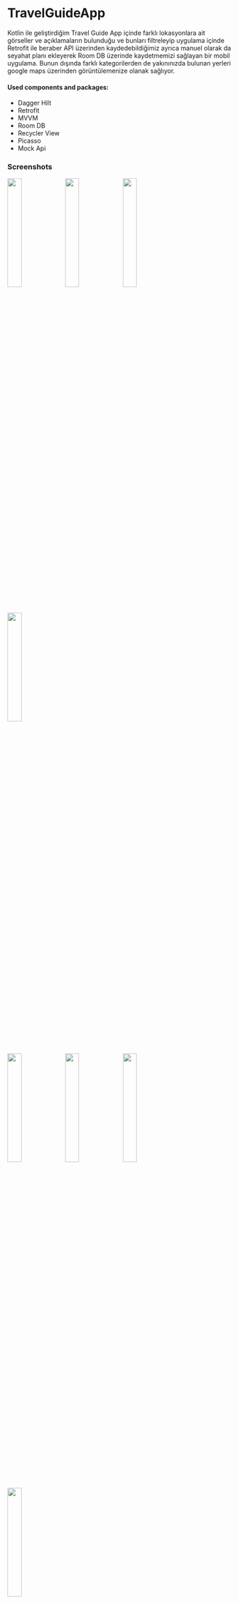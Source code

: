# TravelGuideApp

Kotlin ile geliştirdiğim Travel Guide App içinde farklı lokasyonlara ait görseller ve açıklamaların bulunduğu ve bunları filtreleyip uygulama içinde Retrofit ile beraber API üzerinden kaydedebildiğimiz ayrıca manuel olarak da seyahat planı ekleyerek Room DB üzerinde kaydetmemizi sağlayan bir mobil uygulama. Bunun dışında farklı kategorilerden de yakınınızda bulunan yerleri google maps üzerinden görüntülemenize olanak sağlıyor.

#### Used components and packages:
- Dagger Hilt
- Retrofit
- MVVM
- Room DB
- Recycler View
- Picasso
- Mock Api

### Screenshots

<p float="left">
  <img src="https://github.com/caganbicakci/TravelGuideApp/assets/44499663/3e2ed458-c27b-4993-862c-1244dc68771c" width="25%" height="25%"/>
  <img src="https://github.com/caganbicakci/TravelGuideApp/assets/44499663/c3347bdf-b380-4905-9a13-22d63dc22384" width="25%" height="25%"/>
  <img src="https://github.com/caganbicakci/TravelGuideApp/assets/44499663/549056fb-86a1-4b78-bd49-33ba3e1319e9" width="25%" height="25%"/>
  <img src="https://github.com/caganbicakci/TravelGuideApp/assets/44499663/2e10776c-2b01-49cb-9c92-019a61847d02" width="25%" height="25%"/>
</p>

<p float="left">
  <img src="https://github.com/caganbicakci/TravelGuideApp/assets/44499663/db7780f2-4184-4eb6-a5e2-083d88d27fcf" width="25%" height="25%"/>
  <img src="https://github.com/caganbicakci/TravelGuideApp/assets/44499663/ea8195cf-03bc-48cb-ab90-4229dde64faa" width="25%" height="25%"/>
  <img src="https://github.com/caganbicakci/TravelGuideApp/assets/44499663/32734596-3c53-493f-a0fd-35e4e2055940" width="25%" height="25%"/>
  <img src="https://github.com/caganbicakci/TravelGuideApp/assets/44499663/df536eff-b533-4d4b-b986-dc17871f3a64" width="25%" height="25%"/>
</p>

